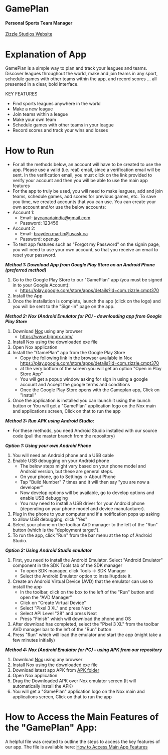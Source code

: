 # GamePlan
#### Personal Sports Team Manager
[Zizzle Studios Website](https://sites.google.com/view/zizzlestudioscanada/home)

# Explanation of App
GamePlan is a simple way to plan and track your leagues and teams. Discover leagues throughout the world, make and join teams in any sport, schedule games with other teams within the app, and record scores ... all presented in a clear, bold interface.

KEY FEATURES
*  Find sports leagues anywhere in the world
*  Make a new league
*  Join teams within a league
*  Make your own team
*  Schedule games with other teams in your league
*  Record scores and track your wins and losses

# How to Run
*  For all the methods below, an account will have to be created to use the app. Please use a valid (i.e. real) email, since a verification email will be sent. In the verification email, you must click on the link provided to verify your account and then you will be able to use the main app features
*  For the app to truly be used, you will need to make leagues, add and join teams, schedule games, add scores for previous games, etc. To save you time, we created accounts that you can use. You can create your own account and/or use the below accounts:
* Account 1:
   *  Email: jaycanadaindia@gmail.com
   *  Password: 123456
* Account 2:
   *  Email: brayden.martin@usask.ca
   *  Password: openup
* To test app features such as "Forgot my Password" on the signin page, you will need to use your own account, so that you receive an email to reset your password.


***Method 1: Download App from Google Play Store on an Android Phone (preferred method)***
1. Go to the Google Play Store to our "GamePlan" app (you must be signed in to your Google Account):
   *  https://play.google.com/store/apps/details?id=com.zizzle.cmpt370
2. Install the App
3. Once the installation is complete, launch the app (click on the logo) and you will be sent to the "Sign-in" page on the app.

***Method 2: Nox (Android Emulator for PC) - downloading app from Google Play Store***
1. Download [Nox](https://www.bignox.com/en/download/fullPackage) using any browser
   *  https://www.bignox.com/
2. Install Nox using the downloaded exe file
3. Open Nox application
4. Install the "GamePlan" app from the Google Play Store
   * Copy the following link in the browser available in Nox https://play.google.com/store/apps/details?id=com.zizzle.cmpt370
   * at the very bottom of the screen you will get an option "Open in Play Store App"
   * You will get a popup window asking for sign in using a google account and Accept the google terms and conditions
   * Once the Google Play Store opens with the Gameplan app, Click on "Install"
5. Once the application is installed you can launch it using the launch button or You will get a "GamePlan" application logo on the Nox main and applications screen, Click on that to run the app


***Method 3: Run APK using Android Studio:***
*  For these methods, you need Android Studio installed with our source code (pull the master branch from the repository)  

  ***Option 1: Using your own Android Phone***
1. You will need an Android phone and a USB cable
2. Enable USB debugging on your Android phone
   *  The below steps might vary based on your phone model and Android version, but these are general steps.
   *  On your phone, go to Settings -> About Phone
   *  Tap "Build Number" 7 times and it will then say "you are now a developer"
   *  Now develop options will be available, go to develop options and enable USB debugging
   *  You may need to install a USB driver for your Android phone (depending on your phone model and device manufacturer).
3. Plug in the phone to your computer and if a notification pops up asking to allow USB debugging, click "Yes"
4. Select your phone on the toolbar AVD manager to the left of the "Run" button (which is the "deployment target").
5. To run the app, click "Run" from the bar menu at the top of Android Studio. 


  ***Option 2: Using Android Studio emulator***
1. First, you need to install the Android Emulator. Select "Android Emulator" component in the SDK Tools tab of the SDK manager
   *  To open SDK manager, click Tools -> SDK Manager
   *  Select the Android Emulator option to install/update it.
2. Create an Android Virtual Device (AVD) that the emulator can use to install the app
   *  In the toolbar, click on the box to the left of the "Run" button and open the "AVD Manager"
   *  Click on "Create Virtual Device"
   *  Select "Pixel 3 XL" and press Next
   *  Select API Level "28" and press Next
   *  Press "Finish" which will download the phone and OS
3. After download has completed, select the "Pixel 3 XL" from the toolbar AVD manager bar to the left of the "Run" button
4. Press "Run" which will load the emulator and start the app (might take a few minutes initially)

***Method 4: Nox (Android Emulator for PC) - using APK from our repository***
1. Download [Nox](https://www.bignox.com/en/download/fullPackage) using any browser
2. Install Nox using the downloaded exe file
2. Download latest app APK from [APK folder](https://git.cs.usask.ca/test_alpha/project_1/tree/develop/APK)
3. Open Nox application 
4. Drag the Downloaded APK over Nox emulator screen (It will automatically install the APK)
5. You will get a "GamePlan" application logo on the Nox main and applications screen, Click on that to run the app



# How to Access the Main Features of the "GamePlan" App:
A helpful file was created to outline the steps to access the key features of our app. The file is available here: [How to Access Main App Features](https://git.cs.usask.ca/test_alpha/project_1/-/wikis/How-to-Access-Main-App-Features)
